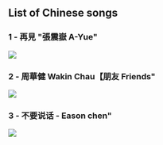 ## List of Chinese songs

### 1 - 再見 "張震嶽 A-Yue"  

[![](https://i.ytimg.com/vi/_VCU94B_Oig/hqdefault.jpg?sqp=-oaymwEWCKgBEF5IWvKriqkDCQgBFQAAiEIYAQ==&rs=AOn4CLACeR46D_J9AfY2ZhFvCRnOQgitzg)](https://www.youtube.com/watch?v=_VCU94B_Oig)


### 2 - 周華健 Wakin Chau【朋友 Friends"  

[![](https://i.ytimg.com/vi/6lbPgfKK7m4/hqdefault.jpg?sqp=-oaymwEWCKgBEF5IWvKriqkDCQgBFQAAiEIYAQ==&rs=AOn4CLBqSNNzVmlCeJbL2rt6i7fR6lDOTA)](https://www.youtube.com/watch?v=6lbPgfKK7m4)

### 3 - 不要说话 - Eason chen"  

[![](https://i.ytimg.com/vi/hQOtJmWbLBA/hqdefault.jpg?sqp=-oaymwEWCKgBEF5IWvKriqkDCQgBFQAAiEIYAQ==&rs=AOn4CLAc1MVKULtGC9zaTpJ0jAxvjDBY4A
)](https://www.youtube.com/watch?v=hQOtJmWbLBA)



